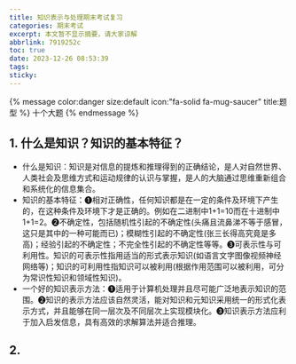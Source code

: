 ```yaml
---
title: 知识表示与处理期末考试复习
categories: 期末考试
excerpt: 本文暂不显示摘要，请大家谅解
abbrlink: 7919252c
toc: true
date: 2023-12-26 08:53:39
tags:
sticky:
---
```


{% message color:danger size:default icon:"fa-solid fa-mug-saucer" title:题型 %}
    十个大题
{% endmessage %}

## 1. 什么是知识？知识的基本特征？
- 什么是知识：知识是对信息的提炼和推理得到的正确结论，是人对自然世界、人类社会及思维方式和运动规律的认识与掌握，是人的大脑通过思维重新组合和系统化的信息集合。
- 知识的基本特征：➊相对正确性，任何知识都是在一定的条件及环境下产生的，在这种条件及环境下才是正确的。例如在二进制中1+1=10而在十进制中1+1=2。➋不确定性，包括随机性引起的不确定性(头痛且流鼻涕不等于感冒，这只是其中的一种可能而已)；模糊性引起的不确定性(张三长得高究竟是多高)；经验引起的不确定性；不完全性引起的不确定性等等。➌可表示性与可利用性。知识的可表示性指用适当的形式表示知识(如语言文字图像视频神经网络等)；知识的可利用性指知识可以被利用(根据作用范围可以被利用，可分为常识性知识和领域性知识)。
- 一个好的知识表示方法：➊适用于计算机处理并且尽可能广泛地表示知识的范围。➋知识的表示方法应该自然灵活，能对知识和元知识采用统一的形式化表示方式，并且能够在同一层次及不同层次上实现模块化。➌知识表示方法应利于加入启发信息，具有高效的求解算法并适合推理。

## 2. 